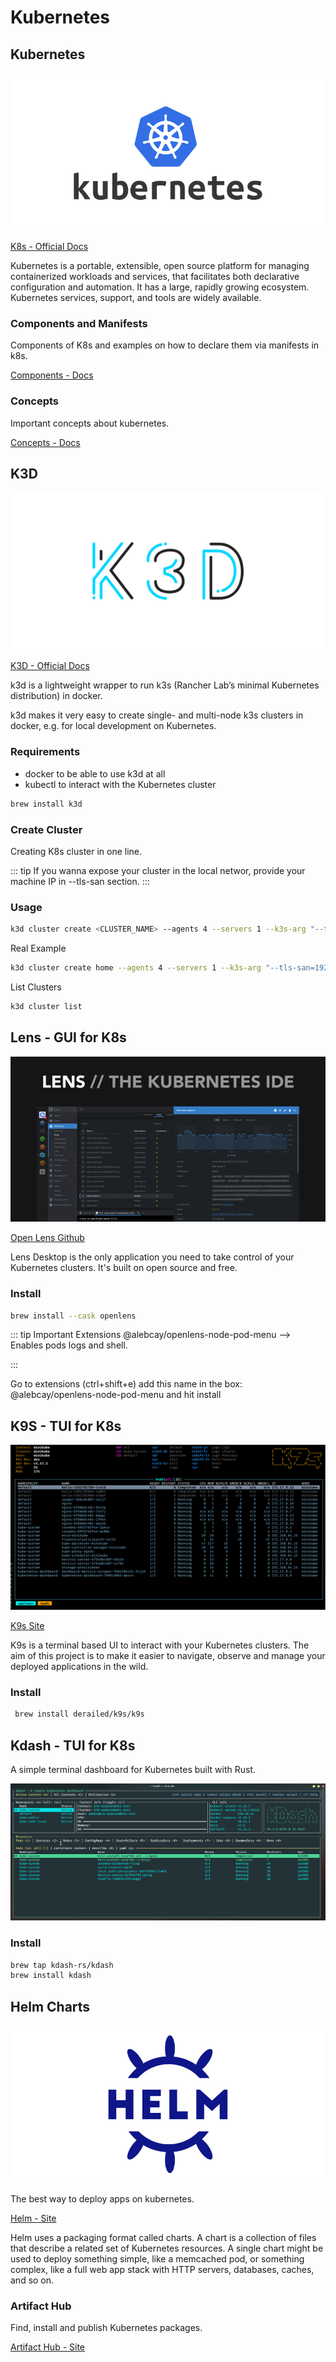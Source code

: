 # Kubernetes

## Kubernetes

![K8S](./k8s.png)

[K8s - Official Docs](https://kubernetes.io/pt-br/docs/concepts/overview/what-is-kubernetes/)

Kubernetes is a portable, extensible, open source platform for managing containerized workloads and services, 
that facilitates both declarative configuration and automation. 
It has a large, rapidly growing ecosystem. Kubernetes services, support, and tools are widely available.

### Components and Manifests

Components of K8s and examples on how to declare them via manifests in k8s.

[Components - Docs](components/index.md)

### Concepts

Important concepts about kubernetes.

[Concepts - Docs](concepts/index.md)

## K3D

![K3D](./k3d.png)

[K3D - Official Docs](https://k3d.io)

k3d is a lightweight wrapper to run k3s (Rancher Lab’s minimal Kubernetes distribution) in docker.

k3d makes it very easy to create single- and multi-node k3s clusters in docker, e.g. for local development on Kubernetes.

### Requirements

* docker to be able to use k3d at all
* kubectl to interact with the Kubernetes cluster

```bash
brew install k3d
```

### Create Cluster

Creating K8s cluster in one line.

::: tip
If you wanna expose your cluster in the local networ, provide your machine IP in --tls-san section.
:::

### Usage
```bash
k3d cluster create <CLUSTER_NAME> --agents 4 --servers 1 --k3s-arg "--tls-san=<YOUR_MACHINE_IP>@server:*"
```

Real Example
```bash
k3d cluster create home --agents 4 --servers 1 --k3s-arg "--tls-san=192.168.0.243@server:*"
```

List Clusters
```bash
k3d cluster list
```

## Lens - GUI for K8s 

![Lens - IDE](./lens.png)

[Open Lens Github](https://github.com/MuhammedKalkan/OpenLens)

Lens Desktop is the only application you need to take control of your Kubernetes clusters. It's built on open source and free.

### Install
```bash
brew install --cask openlens
```

::: tip Important Extensions
@alebcay/openlens-node-pod-menu --> Enables pods logs and shell.

:::

Go to extensions (ctrl+shift+e) add this name in the box: @alebcay/openlens-node-pod-menu and hit install

## K9S - TUI for K8s

![K9s](./k9s.png)

[K9s Site](https://k9scli.io/)

K9s is a terminal based UI to interact with your Kubernetes clusters. The aim of this project is to make it easier to navigate, observe and manage your deployed applications in the wild.

### Install

```bash
 brew install derailed/k9s/k9s
```

## Kdash - TUI for K8s

A simple terminal dashboard for Kubernetes built with Rust.

![Kdash](./kdash.gif)

### Install

```bash
brew tap kdash-rs/kdash
brew install kdash
```

## Helm Charts

![Helm](./helm.png)

The best way to deploy apps on kubernetes.

[Helm - Site](https://helm.sh/)

Helm uses a packaging format called charts. A chart is a collection of files that describe a related set of Kubernetes resources. 
A single chart might be used to deploy something simple, like a memcached pod, or something complex, like a full web app stack with HTTP servers, databases, caches, and so on.

### Artifact Hub

Find, install and publish Kubernetes packages.

[Artifact Hub - Site](https://artifacthub.io/)
